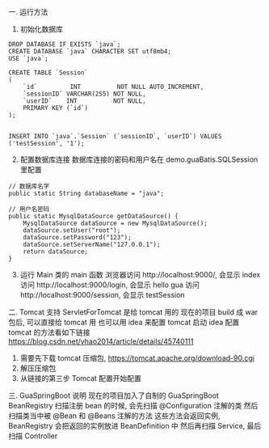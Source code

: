 
一. 运行方法
1. 初始化数据库
```
DROP DATABASE IF EXISTS `java`;
CREATE DATABASE `java` CHARACTER SET utf8mb4;
USE `java`;

CREATE TABLE `Session`
(
    `id`         INT          NOT NULL AUTO_INCREMENT,
    `sessionID` VARCHAR(255) NOT NULL,
    `userID`    INT          NOT NULL,
    PRIMARY KEY (`id`)
);


INSERT INTO `java`.`Session` (`sessionID`, `userID`) VALUES ('testSession', '1');

```

2. 配置数据库连接
数据库连接的密码和用户名在
demo.guaBatis.SQLSession 里配置
```
// 数据库名字
public static String databaseName = "java";

// 用户名密码
public static MysqlDataSource getDataSource() {
    MysqlDataSource dataSource = new MysqlDataSource();
    dataSource.setUser("root");
    dataSource.setPassword("123");
    dataSource.setServerName("127.0.0.1");
    return dataSource;
}
```

3. 运行 Main 类的 main 函数
浏览器访问 http://localhost:9000/, 会显示 index
访问 http://localhost:9000/login, 会显示 hello gua
访问 http://localhost:9000/session, 会显示 testSession




二. Tomcat 支持
ServletForTomcat 是给 tomcat 用的
现在的项目 build 成 war 包后, 可以直接给 tomcat 用
也可以用 idea 来配置 tomcat 启动
idea 配置 tomcat 的方法看如下链接
https://blog.csdn.net/yhao2014/article/details/45740111
1. 需要先下载 tomcat 压缩包, https://tomcat.apache.org/download-90.cgi
2. 解压压缩包
3. 从链接的第三步 Tomcat 配置开始配置 



三. GuaSpringBoot 说明
现在的项目加入了自制的 GuaSpringBoot
BeanRegistry 扫描注册 bean 的时候, 会先扫描 @Configuration 注解的类
然后扫描类当中被 @Bean 和 @Beans 注解的方法
这些方法会返回实例, BeanRegistry 会把返回的实例放进 BeanDefinition 中
然后再扫描 Service, 最后扫描 Controller